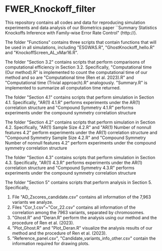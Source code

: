 # FWER_Knockoff_filter

This repository contains all codes and data for reproducing simulation experiments and data analysis of our Biometrics paper ``Summary Statistics Knockoffs Inference with Family-wise Error Rate Control" (http://).

The folder "Functions" contains three scripts that contain functions that will be used in all simulations, including "ESGWAS.R", "GhostKnockoff_hello.R" and "KnockoffScreen_AL_vMar16.R".

The folder "Section 3.2" contains scripts that perform comparisons of computational efficiency in Section 3.2. Specifically, "Computational time (Our method).R" is implemented to count the computational time of our method and so are "Computational time (Ren et al. 2023).R" and "Computational time (Trivial approach).R" analogously. "Summary.R" is implemented to summarize all computation time returned.

The folder "Section 4.1" contains scripts that perform simulation in Section 4.1. Specifically, "AR(1) 4.1.R" performs experiments under the AR(1) correlation structure and "Compound Symmetry 4.1.R" performs experiments under the compound symmetry correlation structure

The folder "Section 4.2" contains scripts that perform simulation in Section 4.2. Specifically, "AR(1) Sample Size 4.2.R" and "AR(1) Number of nonnull features 4.2" perform experiments under the AR(1) correlation structure and "Compound Symmetry Sample Size 4.2.R" and "Compound Symmetry Number of nonnull features 4.2" perform experiments under the compound symmetry correlation structure


The folder "Section 4.3" contains scripts that perform simulation in Section 4.3. Specifically, "AR(1) 4.3.R" performs experiments under the AR(1) correlation structure and "Compound Symmetry 4.3.R" performs experiments under the compound symmetry correlation structure


The folder "Section 5" contains scripts that perform analysis in Section 5.
Specifically, 
1. File "AD_Zscores_candidate.csv" contains all information of the 7,963 variants we analyze.
2. Files "Cor_1.csv"~"Cor_22.csv" contains all information of the correlation among the 7963 variants, separated by chromosomes.
3. "Ghost.R" and "Deran.R" perform the analysis using our method and the procedure of Ren et al. (2023).
4. "Plot_Ghost.R" and "Plot_Deran.R" visualize the analysis results of our method and the procedure of Ren et al. (2023).
5. "Reference_panel.csv", "Candidate_variants_info_other.csv" contain the information required for drawing plots.
